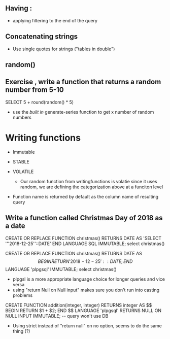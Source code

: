 ## Having :
  * applying filtering to the end of the query

## Concatenating strings
  * Use single quotes for strings ("tables in double")

## random()


## Exercise , write a function that returns a random number from 5-10

SELECT 5 + round(random() * 5)

* use the _built in_ generate-series function to get x number of random numbers

# Writing functions
* Immutable
* STABLE
* VOLATILE

  * Our random function from writingfunctions is volatie since it uses random, we are defining the categorization above at a funciton level


 * Function name is returned by default as the column name of resulting query


## Write a function called Christmas Day of 2018 as a date

CREATE OR REPLACE FUNCTION christmas()
RETURNS DATE
AS 'SELECT '''2018-12-25''::DATE'
END
LANGUAGE SQL
IMMUTABLE;
select christmas()

CREATE OR REPLACE FUNCTION christmas()
RETURNS DATE
AS $$ BEGIN
  RETURN '2018-12-25'::DATE;
END $$
LANGUAGE 'plpgsql'
IMMUTABLE;
select christmas()


* plpgsl is a more appropriate language choice for longer queries and vice versa
* using "return Null on Null input" makes sure you don't run into casting problems


CREATE FUNCTION addition(integer, integer)
RETURNS integer
AS $$ BEGIN
  RETURN  $1 + $2;
  END $$
LANGUAGE 'plpgsql'
RETURNS NULL ON NULL INPUT
IMMUTABLE; -- query won't use DB

* Using strict instead of "return null" on no option, seems to do the same thing (?)
